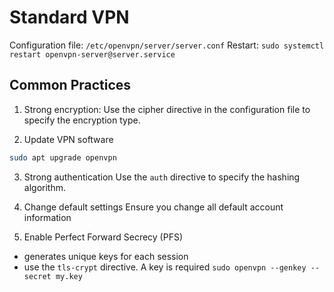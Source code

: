 # Standard VPN
Configuration file: `/etc/openvpn/server/server.conf`
Restart: `sudo systemctl restart openvpn-server@server.service`

## Common Practices
1. Strong encryption:
Use the cipher directive in the configuration file to specify the encryption type.

2. Update VPN software
```sh
sudo apt upgrade openvpn
```

3. Strong authentication
Use the `auth` directive to specify the hashing algorithm.

4. Change default settings
Ensure you change all default account information

5. Enable Perfect Forward Secrecy (PFS)
- generates unique keys for each session
- use the `tls-crypt` directive. A key is required `sudo openvpn --genkey --secret my.key`


